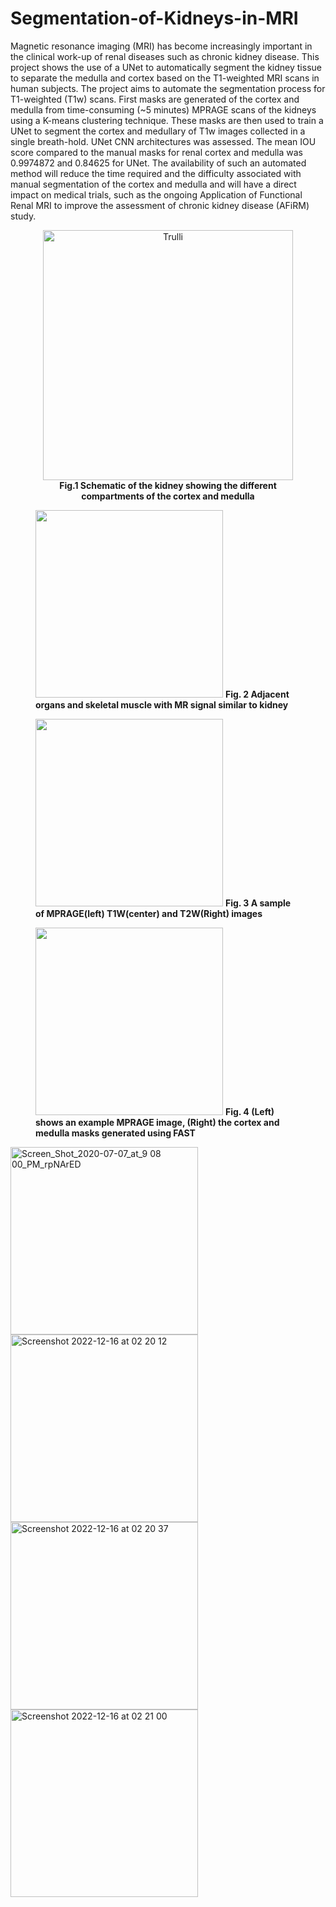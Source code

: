 # Segmentation-of-Kidneys-in-MRI

Magnetic resonance imaging (MRI) has become increasingly important in the clinical work-up of renal diseases such as chronic kidney disease. This project shows the use of a UNet to automatically segment the kidney tissue to separate the medulla and cortex based on the T1-weighted MRI scans in human subjects. The project aims to automate the segmentation process for T1-weighted (T1w) scans. First masks are generated of the cortex and medulla from time-consuming (~5 minutes) MPRAGE scans of the kidneys using a K-means clustering technique. These masks are then used to train a UNet to segment the cortex and medullary of T1w images collected in a single breath-hold. UNet CNN architectures was assessed. The mean IOU score compared to the manual masks for renal cortex and medulla was 0.9974872 and 0.84625 for UNet. The availability of such an automated method will reduce the time required and the difficulty associated with manual segmentation of the cortex and medulla and will have a direct impact on medical trials, such as the ongoing Application of Functional Renal MRI to improve the assessment of chronic kidney disease (AFiRM) study.


  
<figure align="center">
<img src="https://user-images.githubusercontent.com/103217802/207931588-1f7f2f96-2892-4461-8d69-1bdb1e1d27ef.png" alt="Trulli" style="width:400px">
<b>Fig.1 Schematic of the kidney showing the different compartments of the cortex and medulla</b>
</figure>


<figure>
<img src="https://user-images.githubusercontent.com/103217802/207950152-4411ae30-aa15-4b4d-9cae-5e1544c4b2e1.png"  style="width: 300px">
<b>Fig. 2 Adjacent organs and skeletal muscle with MR signal similar to kidney</b>
</figure>

<figure>
<img src="https://user-images.githubusercontent.com/103217802/207958252-8e7534a3-5fc6-46a8-a4cf-4b97ef4ecf18.png"  style="width: 300px">
<b>Fig. 3 A sample of MPRAGE(left) T1W(center) and T2W(Right) images</b>
</figure>

<figure>
<img src="https://user-images.githubusercontent.com/103217802/207962431-ca9213dc-b2ce-4794-a9eb-6933d95734aa.png"  style="width: 300px">
<b>Fig. 4  (Left) shows an example MPRAGE image, (Right) the cortex and medulla masks generated
using FAST</b>
</figure>

<img width="300" alt="Screen_Shot_2020-07-07_at_9 08 00_PM_rpNArED" src="https://user-images.githubusercontent.com/103217802/207964260-ef07b29c-e314-46ae-8138-f280811800a8.png">


<img width="300" alt="Screenshot 2022-12-16 at 02 20 12" src="https://user-images.githubusercontent.com/103217802/207964322-6dc94f87-1cee-43d9-be01-e8787f86d8fa.png">


<img width="300" alt="Screenshot 2022-12-16 at 02 20 37" src="https://user-images.githubusercontent.com/103217802/207964403-8ea43f45-74ed-48a6-9a11-2bd7870bbb2d.png">


<img width="300" alt="Screenshot 2022-12-16 at 02 21 00" src="https://user-images.githubusercontent.com/103217802/207964472-431bcd23-3fef-48c8-b7f5-878a18657de9.png">



